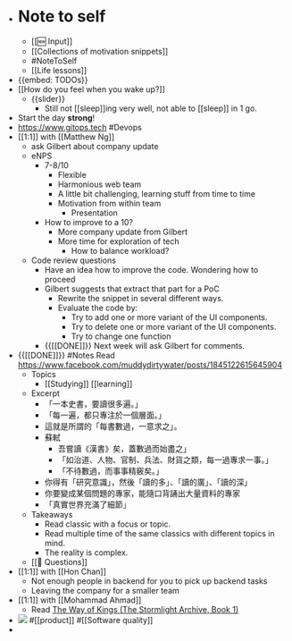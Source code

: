 - # Note to self
    - [[🆕 Input]]
    - [[Collections of motivation snippets]]
    - #NoteToSelf
    - [[Life lessons]]
- {{embed: TODOs}}
- [[How do you feel when you wake up?]]
    - {{slider}}
        - Still not [[sleep]]ing very well, not able to [[sleep]] in 1 go.
- Start the day **strong**!
- https://www.gitops.tech #Devops
- [[1:1]] with [[Matthew Ng]]
    - ask Gilbert about company update
    - eNPS
        - 7-8/10
            - Flexible
            - Harmonious web team
            - A little bit challenging, learning stuff from time to time
            - Motivation from within team
                - Presentation
        - How to improve to a 10?
            - More company update from Gilbert
            - More time for exploration of tech
                - How to balance workload?
    - Code review questions
        - Have an idea how to improve the code. Wondering how to proceed
        - Gilbert suggests that extract that part for a PoC
            - Rewrite the snippet in several different ways.
            - Evaluate the code by:
                - Try to add one or more variant of the UI components.
                - Try to delete one or more variant of the UI components.
                - Try to change one function
        - {{[[DONE]]}}  Next week will ask Gilbert for comments.
- {{[[DONE]]}} #Notes Read https://www.facebook.com/muddydirtywater/posts/1845122615645904 
    - Topics
        - [[Studying]] [[learning]]
    - Excerpt
        - 「一本史書，要讀很多遍。」
        - 「每一遍，都只專注於一個層面。」
        - 這就是所謂的「每書數過，一意求之」。
        - 蘇軾
            - 吾嘗讀《漢書》矣，蓋數過而始盡之」
            - 「如治道、人物、官制、兵法、財貨之類，每一過專求一事。」
            - 「不待數過，而事事精竅矣。」
        - 你得有「研究意識」，然後「讀的多」、「讀的廣」、「讀的深」
        - 你要變成某個問題的專家，能隨口背誦出大量資料的專家
        - 「真實世界充滿了細節」
    - Takeaways 
        - Read classic with a focus or topic.
        - Read multiple time of the same classics with different topics in mind.
        - The reality is complex.
    - [[🤔 Questions]]
- [[1:1]] with [[Hon Chan]]
    - Not enough people in backend for you to pick up backend tasks
    - Leaving the company for a smaller team
- [[1:1]] with [[Mohammad Ahmad]]
    - Read [The Way of Kings (The Stormlight Archive, Book 1)](https://www.amazon.com/gp/product/B003P2WO5E/ref=dbs_a_def_rwt_bibl_vppi_i2)
- ![](https://firebasestorage.googleapis.com/v0/b/firescript-577a2.appspot.com/o/imgs%2Fapp%2FIndieHacker%2FWlLYBzs1lI.PNG?alt=media&token=7b5ea180-4145-4c5d-af97-49b56f100d6f) #[[product]] #[[Software quality]]
- 
